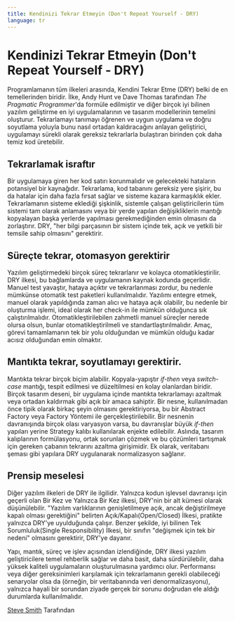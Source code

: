 ```yaml
---
title: Kendinizi Tekrar Etmeyin (Don't Repeat Yourself - DRY)
language: tr
---
```


# Kendinizi Tekrar Etmeyin (Don't Repeat Yourself - DRY)

Programlamanın tüm ilkeleri arasında, Kendini Tekrar Etme (DRY) belki de en temellerinden biridir. İlke, Andy Hunt ve Dave Thomas tarafından *The Pragmatic Programmer*'da formüle edilmiştir ve diğer birçok iyi bilinen yazılım geliştirme en iyi uygulamalarının ve tasarım modellerinin temelini oluşturur. Tekrarlamayı tanımayı öğrenen ve uygun uygulama ve doğru soyutlama yoluyla bunu nasıl ortadan kaldıracağını anlayan geliştirici, uygulamayı sürekli olarak gereksiz tekrarlarla bulaştıran birinden çok daha temiz kod üretebilir.

Tekrarlamak israftır
---

Bir uygulamaya giren her kod satırı korunmalıdır ve gelecekteki hataların potansiyel bir kaynağıdır. Tekrarlama, kod tabanını gereksiz yere şişirir, bu da hatalar için daha fazla fırsat sağlar ve sisteme kazara karmaşıklık ekler. Tekrarlamanın sisteme eklediği şişkinlik, sistemle çalışan geliştiricilerin tüm sistemi tam olarak anlamasını veya bir yerde yapılan değişikliklerin mantığı kopyalayan başka yerlerde yapılması gerekmediğinden emin olmasını da zorlaştırır. DRY, "her bilgi parçasının bir sistem içinde tek, açık ve yetkili bir temsile sahip olmasını" gerektirir.

Süreçte tekrar, otomasyon gerektirir
---

Yazılım geliştirmedeki birçok süreç tekrarlanır ve kolayca otomatikleştirilir. DRY ilkesi, bu bağlamlarda ve uygulamanın kaynak kodunda geçerlidir. Manuel test yavaştır, hataya açıktır ve tekrarlanması zordur, bu nedenle mümkünse otomatik test paketleri kullanılmalıdır. Yazılımı entegre etmek, manuel olarak yapıldığında zaman alıcı ve hataya açık olabilir, bu nedenle bir oluşturma işlemi, ideal olarak her check-in ile mümkün olduğunca sık çalıştırılmalıdır. Otomatikleştirilebilen zahmetli manuel süreçler nerede olursa olsun, bunlar otomatikleştirilmeli ve standartlaştırılmalıdır. Amaç, görevi tamamlamanın tek bir yolu olduğundan ve mümkün olduğu kadar acısız olduğundan emin olmaktır.

Mantıkta tekrar, soyutlamayı gerektirir.
---

Mantıkta tekrar birçok biçim alabilir. Kopyala-yapıştır *if-then* veya *switch-case* mantığı, tespit edilmesi ve düzeltilmesi en kolay olanlardan biridir. Birçok tasarım deseni, bir uygulama içinde mantıkta tekrarlamayı azaltmak veya ortadan kaldırmak gibi açık bir amaca sahiptir. Bir nesne, kullanılmadan önce tipik olarak birkaç şeyin olmasını gerektiriyorsa, bu bir Abstract Factory veya Factory Yöntemi ile gerçekleştirilebilir. Bir nesnenin davranışında birçok olası varyasyon varsa, bu davranışlar büyük *if-then* yapıları yerine Strategy kalıbı kullanılarak enjekte edilebilir. Aslında, tasarım kalıplarının formülasyonu, ortak sorunları çözmek ve bu çözümleri tartışmak için gereken çabanın tekrarını azaltma girişimidir. Ek olarak, veritabanı şeması gibi yapılara DRY uygulanarak normalizasyon sağlanır.

Prensip meselesi
---

Diğer yazılım ilkeleri de DRY ile ilgilidir. Yalnızca kodun işlevsel davranışı için geçerli olan Bir Kez ve Yalnızca Bir Kez ilkesi, DRY'nin bir alt kümesi olarak düşünülebilir. "Yazılım varlıklarının genişletilmeye açık, ancak değiştirilmeye kapalı olması gerektiğini" belirten Açık/Kapalı(Open/Closed) İlkesi, pratikte yalnızca DRY'ye uyulduğunda çalışır. Benzer şekilde, iyi bilinen Tek Sorumluluk(Single Responsibility) İlkesi, bir sınıfın "değişmek için tek bir nedeni" olmasını gerektirir, DRY'ye dayanır.

Yapı, mantık, süreç ve işlev açısından izlendiğinde, DRY ilkesi yazılım geliştiricilere temel rehberlik sağlar ve daha basit, daha sürdürülebilir, daha yüksek kaliteli uygulamaların oluşturulmasına yardımcı olur. Performansı veya diğer gereksinimleri karşılamak için tekrarlamanın gerekli olabileceği senaryolar olsa da (örneğin, bir veritabanında veri denormalizasyonu), yalnızca hayali bir sorundan ziyade gerçek bir sorunu doğrudan ele aldığı durumlarda kullanılmalıdır.

[Steve Smith](http://programmer.97things.oreilly.com/wiki/index.php/Steve_Smith) Tarafından